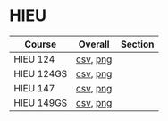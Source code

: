 # HIEU

| Course | Overall | Section |
| ------ | ------- | ------- |
| HIEU 124 | [csv](https://github.com/UCSD-Historical-Enrollment-Data/2024Summer1/blob/main/overall/HIEU%20124.csv), [png](https://raw.githubusercontent.com/UCSD-Historical-Enrollment-Data/2024Summer1/main/plot_overall/HIEU%20124.png) |  |
| HIEU 124GS | [csv](https://github.com/UCSD-Historical-Enrollment-Data/2024Summer1/blob/main/overall/HIEU%20124GS.csv), [png](https://raw.githubusercontent.com/UCSD-Historical-Enrollment-Data/2024Summer1/main/plot_overall/HIEU%20124GS.png) |  |
| HIEU 147 | [csv](https://github.com/UCSD-Historical-Enrollment-Data/2024Summer1/blob/main/overall/HIEU%20147.csv), [png](https://raw.githubusercontent.com/UCSD-Historical-Enrollment-Data/2024Summer1/main/plot_overall/HIEU%20147.png) |  |
| HIEU 149GS | [csv](https://github.com/UCSD-Historical-Enrollment-Data/2024Summer1/blob/main/overall/HIEU%20149GS.csv), [png](https://raw.githubusercontent.com/UCSD-Historical-Enrollment-Data/2024Summer1/main/plot_overall/HIEU%20149GS.png) |  |
